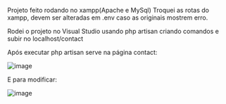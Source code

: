 Projeto feito rodando no xampp(Apache e MySql)
Troquei as rotas do xampp, devem ser alteradas em .env caso as originais mostrem erro.

Rodei o projeto no Visual Studio usando php artisan criando comandos e subir no localhost/contact

Após executar php artisan serve na página contact:

![image](https://user-images.githubusercontent.com/102828612/174530852-63f4e342-61d9-48f8-a2cb-14838e87713a.png)

E para modificar:

![image](https://user-images.githubusercontent.com/102828612/174531082-a59edace-05ea-4c8f-b0fa-c64c66e312cc.png)


